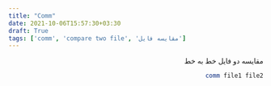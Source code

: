 ```yaml
---
title: "Comm"
date: 2021-10-06T15:57:30+03:30
draft: True
tags: ['comm', 'compare two file', 'مقایسه فایل']
---
```


<!-- menu will appear here -->

<div style='direction:rtl'>
مقایسه دو فایل خط به خط

```bash
comm file1 file2
```

</div>